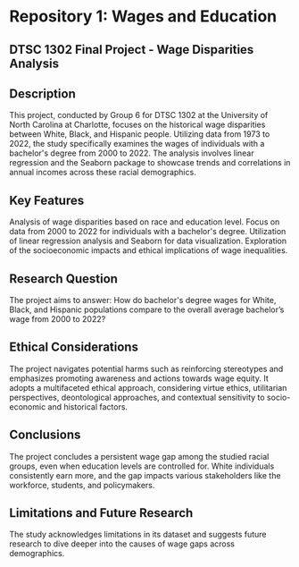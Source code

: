 # Repository 1: Wages and Education

## DTSC 1302 Final Project - Wage Disparities Analysis

## Description

This project, conducted by Group 6 for DTSC 1302 at the University of North Carolina at Charlotte, focuses on the historical wage disparities between White, Black, and Hispanic people. Utilizing data from 1973 to 2022, the study specifically examines the wages of individuals with a bachelor's degree from 2000 to 2022. The analysis involves linear regression and the Seaborn package to showcase trends and correlations in annual incomes across these racial demographics.

## Key Features

Analysis of wage disparities based on race and education level.
Focus on data from 2000 to 2022 for individuals with a bachelor's degree.
Utilization of linear regression analysis and Seaborn for data visualization.
Exploration of the socioeconomic impacts and ethical implications of wage inequalities.

## Research Question

The project aims to answer: How do bachelor's degree wages for White, Black, and Hispanic populations compare to the overall average bachelor’s wage from 2000 to 2022?

## Ethical Considerations

The project navigates potential harms such as reinforcing stereotypes and emphasizes promoting awareness and actions towards wage equity. It adopts a multifaceted ethical approach, considering virtue ethics, utilitarian perspectives, deontological approaches, and contextual sensitivity to socio-economic and historical factors.

## Conclusions

The project concludes a persistent wage gap among the studied racial groups, even when education levels are controlled for. White individuals consistently earn more, and the gap impacts various stakeholders like the workforce, students, and policymakers.

## Limitations and Future Research

The study acknowledges limitations in its dataset and suggests future research to dive deeper into the causes of wage gaps across demographics.
